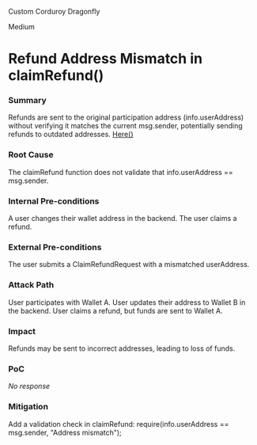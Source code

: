 Custom Corduroy Dragonfly

Medium

# Refund Address Mismatch in claimRefund()

### Summary

Refunds are sent to the original participation address (info.userAddress) without verifying it matches the current msg.sender, potentially sending refunds to outdated addresses. [Here()](https://github.com/sherlock-audit/2025-02-rova/blob/main/rova-contracts/src/Launch.sol#L474)

### Root Cause

The claimRefund function does not validate that info.userAddress == msg.sender.

### Internal Pre-conditions

A user changes their wallet address in the backend.
The user claims a refund.

### External Pre-conditions

The user submits a ClaimRefundRequest with a mismatched userAddress.

### Attack Path

User participates with Wallet A.
User updates their address to Wallet B in the backend.
User claims a refund, but funds are sent to Wallet A.

### Impact

Refunds may be sent to incorrect addresses, leading to loss of funds.

### PoC

_No response_

### Mitigation

Add a validation check in claimRefund:
require(info.userAddress == msg.sender, "Address mismatch");